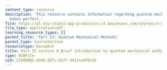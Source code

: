 ```yaml
---
content_type: resource
description: 'This resource contains information regarding quantum mechanics: Practice
  makes perfect.'
file: https://ol-ocw-studio-app-production.s3.amazonaws.com/courses/3-021j-introduction-to-modeling-and-simulation-spring-2012/12b00005d4d6d2fc8a7f4413ce4f6e1b_MIT3_021JS12_L0.pdf
file_type: application/pdf
learning_resource_types: []
parent_title: 'Part II: Quantum Mechanical Methods'
parent_type: CourseSection
resourcetype: Document
title: Part II Lecture 0 Brief introduction to quantum mechanical methods
type: OCWFile
uid: 12b00005-d4d6-d2fc-8a7f-4413ce4f6e1b
---
```

